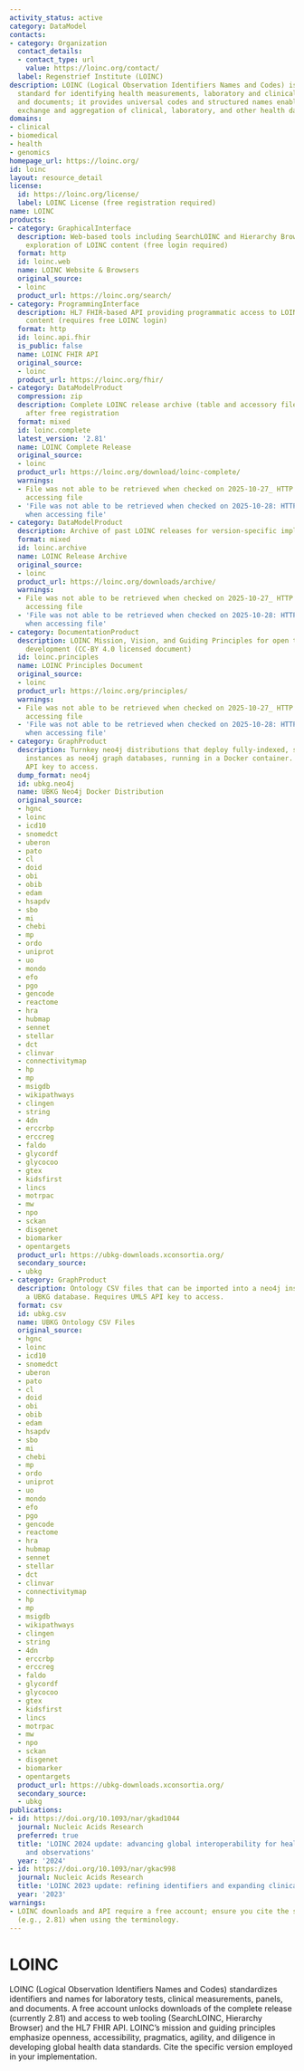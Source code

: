 ```yaml
---
activity_status: active
category: DataModel
contacts:
- category: Organization
  contact_details:
  - contact_type: url
    value: https://loinc.org/contact/
  label: Regenstrief Institute (LOINC)
description: LOINC (Logical Observation Identifiers Names and Codes) is the international
  standard for identifying health measurements, laboratory and clinical observations,
  and documents; it provides universal codes and structured names enabling interoperable
  exchange and aggregation of clinical, laboratory, and other health data worldwide.
domains:
- clinical
- biomedical
- health
- genomics
homepage_url: https://loinc.org/
id: loinc
layout: resource_detail
license:
  id: https://loinc.org/license/
  label: LOINC License (free registration required)
name: LOINC
products:
- category: GraphicalInterface
  description: Web-based tools including SearchLOINC and Hierarchy Browser for interactive
    exploration of LOINC content (free login required)
  format: http
  id: loinc.web
  name: LOINC Website & Browsers
  original_source:
  - loinc
  product_url: https://loinc.org/search/
- category: ProgrammingInterface
  description: HL7 FHIR-based API providing programmatic access to LOINC terminology
    content (requires free LOINC login)
  format: http
  id: loinc.api.fhir
  is_public: false
  name: LOINC FHIR API
  original_source:
  - loinc
  product_url: https://loinc.org/fhir/
- category: DataModelProduct
  compression: zip
  description: Complete LOINC release archive (table and accessory files) downloadable
    after free registration
  format: mixed
  id: loinc.complete
  latest_version: '2.81'
  name: LOINC Complete Release
  original_source:
  - loinc
  product_url: https://loinc.org/download/loinc-complete/
  warnings:
  - File was not able to be retrieved when checked on 2025-10-27_ HTTP 503 error when
    accessing file
  - 'File was not able to be retrieved when checked on 2025-10-28: HTTP 503 error
    when accessing file'
- category: DataModelProduct
  description: Archive of past LOINC releases for version-specific implementations
  format: mixed
  id: loinc.archive
  name: LOINC Release Archive
  original_source:
  - loinc
  product_url: https://loinc.org/downloads/archive/
  warnings:
  - File was not able to be retrieved when checked on 2025-10-27_ HTTP 503 error when
    accessing file
  - 'File was not able to be retrieved when checked on 2025-10-28: HTTP 503 error
    when accessing file'
- category: DocumentationProduct
  description: LOINC Mission, Vision, and Guiding Principles for open terminology
    development (CC-BY 4.0 licensed document)
  id: loinc.principles
  name: LOINC Principles Document
  original_source:
  - loinc
  product_url: https://loinc.org/principles/
  warnings:
  - File was not able to be retrieved when checked on 2025-10-27_ HTTP 503 error when
    accessing file
  - 'File was not able to be retrieved when checked on 2025-10-28: HTTP 503 error
    when accessing file'
- category: GraphProduct
  description: Turnkey neo4j distributions that deploy fully-indexed, standalone UBKG
    instances as neo4j graph databases, running in a Docker container. Requires UMLS
    API key to access.
  dump_format: neo4j
  id: ubkg.neo4j
  name: UBKG Neo4j Docker Distribution
  original_source:
  - hgnc
  - loinc
  - icd10
  - snomedct
  - uberon
  - pato
  - cl
  - doid
  - obi
  - obib
  - edam
  - hsapdv
  - sbo
  - mi
  - chebi
  - mp
  - ordo
  - uniprot
  - uo
  - mondo
  - efo
  - pgo
  - gencode
  - reactome
  - hra
  - hubmap
  - sennet
  - stellar
  - dct
  - clinvar
  - connectivitymap
  - hp
  - mp
  - msigdb
  - wikipathways
  - clingen
  - string
  - 4dn
  - erccrbp
  - erccreg
  - faldo
  - glycordf
  - glycocoo
  - gtex
  - kidsfirst
  - lincs
  - motrpac
  - mw
  - npo
  - sckan
  - disgenet
  - biomarker
  - opentargets
  product_url: https://ubkg-downloads.xconsortia.org/
  secondary_source:
  - ubkg
- category: GraphProduct
  description: Ontology CSV files that can be imported into a neo4j instance to create
    a UBKG database. Requires UMLS API key to access.
  format: csv
  id: ubkg.csv
  name: UBKG Ontology CSV Files
  original_source:
  - hgnc
  - loinc
  - icd10
  - snomedct
  - uberon
  - pato
  - cl
  - doid
  - obi
  - obib
  - edam
  - hsapdv
  - sbo
  - mi
  - chebi
  - mp
  - ordo
  - uniprot
  - uo
  - mondo
  - efo
  - pgo
  - gencode
  - reactome
  - hra
  - hubmap
  - sennet
  - stellar
  - dct
  - clinvar
  - connectivitymap
  - hp
  - mp
  - msigdb
  - wikipathways
  - clingen
  - string
  - 4dn
  - erccrbp
  - erccreg
  - faldo
  - glycordf
  - glycocoo
  - gtex
  - kidsfirst
  - lincs
  - motrpac
  - mw
  - npo
  - sckan
  - disgenet
  - biomarker
  - opentargets
  product_url: https://ubkg-downloads.xconsortia.org/
  secondary_source:
  - ubkg
publications:
- id: https://doi.org/10.1093/nar/gkad1044
  journal: Nucleic Acids Research
  preferred: true
  title: 'LOINC 2024 update: advancing global interoperability for health measurements
    and observations'
  year: '2024'
- id: https://doi.org/10.1093/nar/gkac998
  journal: Nucleic Acids Research
  title: 'LOINC 2023 update: refining identifiers and expanding clinical content'
  year: '2023'
warnings:
- LOINC downloads and API require a free account; ensure you cite the specific version
  (e.g., 2.81) when using the terminology.
---
```

# LOINC

LOINC (Logical Observation Identifiers Names and Codes) standardizes identifiers and names for laboratory tests, clinical measurements, panels, and documents. A free account unlocks downloads of the complete release (currently 2.81) and access to web tooling (SearchLOINC, Hierarchy Browser) and the HL7 FHIR API. LOINC’s mission and guiding principles emphasize openness, accessibility, pragmatics, agility, and diligence in developing global health data standards. Cite the specific version employed in your implementation.